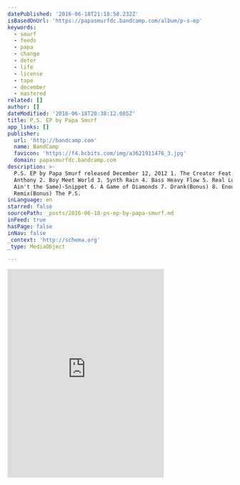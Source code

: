 ```yaml
---
datePublished: '2016-06-18T21:18:58.232Z'
isBasedOnUrl: 'https://papasmurfdc.bandcamp.com/album/p-s-ep'
keywords:
  - smurf
  - feeds
  - papa
  - change
  - deter
  - life
  - license
  - tape
  - december
  - mastered
related: []
author: []
dateModified: '2016-06-18T20:38:12.085Z'
title: P.S. EP by Papa Smurf
app_links: []
publisher:
  url: 'http://bandcamp.com'
  name: BandCamp
  favicon: 'https://f4.bcbits.com/img/a3621911476_3.jpg'
  domain: papasmurfdc.bandcamp.com
description: >-
  P.S. EP by Papa Smurf released December 12, 2012 1. The Creator Feat. Eric
  Anthony 2. Boy Meet World 3. Synth Rain 4. Bass Heavy Flow 5. Real Love(Say It
  Ain't the Same)-Snippet 6. A Game of Diamonds 7. Drank(Bonus) 8. Enough Said
  Remix(Bonus) The P.S.
inLanguage: en
starred: false
sourcePath: _posts/2016-06-18-ps-ep-by-papa-smurf.md
inFeed: true
hasPage: false
inNav: false
_context: 'http://schema.org'
_type: MediaObject

---
```

<iframe src="https://cdn.embedly.com/widgets/media.html?src=https%3A%2F%2Fbandcamp.com%2FEmbeddedPlayer%2Fv%3D2%2Falbum%3D404013874%2Fsize%3Dlarge%2Flinkcol%3D0084B4%2Fnotracklist%3Dtrue%2Ftwittercard%3Dtrue%2F&amp;url=https%3A%2F%2Fpapasmurfdc.bandcamp.com%2Falbum%2Fp-s-ep&amp;image=https%3A%2F%2Ff4.bcbits.com%2Fimg%2Fa3621911476_5.jpg&amp;key=b7d04c9b404c499eba89ee7072e1c4f7&amp;type=text%2Fhtml&amp;schema=bandcamp" width="350" height="467" scrolling="no" frameborder="0" allowfullscreen="" style=""></iframe>
